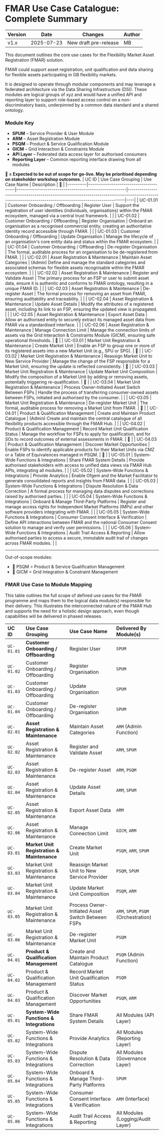 # FMAR Use Case Catalogue: Complete Summary


| Version | Date       | Changes                      | Author   |
|---------|------------|------------------------------|----------|
| v1.x  | 2025-07-23 | New draft pre-release | MB   |



This document outlines the core use cases for the Flexibility Market Asset Registration (FMAR) solution.

FMAR could support asset registration, unit qualification and data sharing for flexible assets participating in GB flexibility markets.

It is designed to operate through modular components and may leverage a federated architecture via the Data Sharing Infrastructure (DSI). These modules are logical groups of xyz and would have a unified API and reporting layer to support role-based access control on a non-discriminatory basis, underpinned by a common data standard and a shared ontology.

### Module Key

- **SPUM** – Service Provider & User Module  
- **ARM** – Asset Registration Module  
- **PSQM** – Product & Service Qualification Module  
- **GICM** – Grid Interaction & Constraints Module  
- **API Layer** – Federated data access layer for authorised consumers  
- **Reporting Layer** – Common reporting interface drawing from all modules

**🔶 = Expected to be out of scope for go-live. May be prioritised depending on stakeholder workshop outcomes.**
| UC ID    | Use Case Grouping                      | Use Case Name                                          | Description                                                                                                                                              | 🔶 |
|----------|----------------------------------------|--------------------------------------------------------|----------------------------------------------------------------------------------------------------------------------------------------------------------|----|
| UC-01.01 | Customer Onboarding / Offboarding      | Register User                                          | Support the registration of user identities (individuals, organisations) within the FMAR ecosystem, managed via a central trust framework.              |    |
| UC-01.02 | Customer Onboarding / Offboarding      | Register Organisation                                  | Onboard an organisation as a recognised commercial entity, creating an authoritative identity record accessible through FMAR.      |    |
| UC-01.03 | Customer Onboarding / Offboarding      | Update Organisation                                    | Manage the lifecycle of an organisation's core entity data and status within the FMAR ecosystem.                                                                  |    |
| UC-01.04 | Customer Onboarding / Offboarding      | De-register Organisation                               | The formal, auditable process for an organisation to be de-registered from FMAR.                                                                         |    |
| UC-02.01 | Asset Registration & Maintenance       | Maintain Asset Categories                              | (Admin) Define and manage the standard categories and associated schemas for flexible assets recognisable within the FMAR ecosystem.                    |    |
| UC-02.02 | Asset Registration & Maintenance       | Register and Validate Asset                            | The primary process for an FSP or user to submit asset data, ensure it is authentic and conforms to FMAR ontology, resulting in a unique FMAR ID.       |    |
| UC-02.03 | Asset Registration & Maintenance       | De-register Asset                                      | The formal process for removing an asset from FMAR, ensuring auditability and traceability.                                                              |    |
| UC-02.04 | Asset Registration & Maintenance       | Update Asset Details                                   | Modify the attributes of a registered asset, including its link to an FSP, ensuring the updated view is propagated.                                     |    |
| UC-02.05 | Asset Registration & Maintenance       | Export Asset Data                                      | Allow an authorised entity to securely extract its managed asset data from FMAR via a standardised interface.                                           |    |
| UC-02.06 | Asset Registration & Maintenance       | Manage Connection Limit                                | Manage the connection limits of assets via the Grid Interaction & Constraints Module (GICM), ensuring safe operational thresholds.                      | 🔶 |
| UC-03.01 | Market Unit Registration & Maintenance | Create Market Unit                                     | Enable an FSP to group one or more of its registered assets into a new Market Unit (e.g., SPU or SPG).                                                  | 🔶 |
| UC-03.02 | Market Unit Registration & Maintenance | Reassign Market Unit to New Service Provider           | Manage the change of the FSP responsible for a Market Unit, ensuring the update is reflected consistently.                                               | 🔶 |
| UC-03.03 | Market Unit Registration & Maintenance | Update Market Unit Composition                         | Modify the composition of a Market Unit by adding or removing assets, potentially triggering re-qualification.                                          | 🔶 |
| UC-03.04 | Market Unit Registration & Maintenance | Process Owner-Initiated Asset Switch Between FSPs      | Handle the process of transferring consumer-owned assets between FSPs, initiated and authorised by the consumer.                                         |    |
| UC-03.05 | Market Unit Registration & Maintenance | De-register Market Unit                                | The formal, auditable process for removing a Market Unit from FMAR.                                                                                      | 🔶 |
| UC-04.01 | Product & Qualification Management     | Create and Maintain Product Catalogue                  | (Admin) Create and maintain the central catalogue of all flexibility products accessible through the FMAR Hub.                                          |    |
| UC-04.02 | Product & Qualification Management     | Record Market Unit Qualification Status                | Manage the workflow for FSPs to apply for qualification, and for SOs to record outcomes of external assessments in FMAR.                                | 🔶 |
| UC-04.03 | Product & Qualification Management     | Discover Market Opportunities                          | Enable FSPs to identify applicable products for their Market Units via CMZ or a Table of Equivalences managed in PSQM.                                  | 🔶 |
| UC-05.01 | System-Wide Functions & Integrations   | Share FMAR System Details                              | Provide authorised stakeholders with access to unified data views via FMAR Hub APIs, integrating all modules.                                            |    |
| UC-05.02 | System-Wide Functions & Integrations   | Provide Analytics                                      | Enable Ofgem and the Market Facilitator to generate consolidated reports and insights from FMAR data.                                                   |    |
| UC-05.03 | System-Wide Functions & Integrations   | Dispute Resolution & Data Correction                   | A formal process for managing data disputes and corrections raised by authorised parties.                                                                |    |
| UC-05.04 | System-Wide Functions & Integrations   | Onboard & Manage Third-Party Platforms                 | Register and manage access rights for Independent Market Platforms (IMPs) and other software providers integrating with FMAR.                           |    |
| UC-05.05 | System-Wide Functions & Integrations   | Consumer Consent Interface & Verification              | Define API interactions between FMAR and the national Consumer Consent solution to manage and verify user permissions.                                  |    |
| UC-05.06 | System-Wide Functions & Integrations   | Audit Trail Access & Reporting                         | Allow authorised parties to access a secure, immutable audit trail of changes across FMAR modules.                                                      |    |


---



Out-of-scope modules:
- 🔶 PSQM = Product & Service Qualification Management
- 🔶 GICM = Grid Integration & Constraint Management


### **FMAR Use Case to Module Mapping**

This table outlines the full scope of defined use cases for the FMAR programme and maps them to the logical data module(s) responsible for their delivery. This illustrates the interconnected nature of the FMAR Hub and supports the need for a holistic design approach, even though capabilities will be delivered in phased releases.

| UC ID      | Use Case Grouping                        | Use Case Name                                    | Delivered By Module(s)                |
| :--------- | :--------------------------------------- | :----------------------------------------------- | :---------------------------------- |
| `UC-01.01` | **Customer Onboarding / Offboarding**    | Register User                                    | `SPUM`                              |
| `UC-01.02` | Customer Onboarding / Offboarding        | Register Organisation                            | `SPUM`                              |
| `UC-01.03` | Customer Onboarding / Offboarding        | Update Organisation                              | `SPUM`                              |
| `UC-01.04` | Customer Onboarding / Offboarding        | De-register Organisation                         | `SPUM`                              |
| `UC-02.01` | **Asset Registration & Maintenance**     | Maintain Asset Categories                        | `ARM` (Admin Function)              |
| `UC-02.02` | Asset Registration & Maintenance         | Register and Validate Asset                      | `ARM`, `SPUM`                       |
| `UC-02.03` | Asset Registration & Maintenance         | De-register Asset                                | `ARM`, `PSQM`                       |
| `UC-02.04` | Asset Registration & Maintenance         | Update Asset Details                             | `ARM`, `SPUM`                       |
| `UC-02.05` | Asset Registration & Maintenance         | Export Asset Data                                | `ARM`                               |
| `UC-02.06` | Asset Registration & Maintenance         | Manage Connection Limit                          | `GICM`, `ARM`                       |
| `UC-03.01` | **Market Unit Registration & Maintenance** | Create Market Unit                               | `PSQM`, `ARM`, `SPUM`                 |
| `UC-03.03` | Market Unit Registration & Maintenance   | Reassign Market Unit to New Service Provider     | `PSQM`, `SPUM`                      |
| `UC-03.04` | Market Unit Registration & Maintenance   | Update Market Unit Composition                   | `PSQM`, `ARM`                       |
| `UC-03.05` | Market Unit Registration & Maintenance   | Process Owner-Initiated Asset Switch Between FSPs  | `ARM`, `SPUM`, `PSQM` (Orchestration) |
| `UC-03.06` | Market Unit Registration & Maintenance   | De-register Market Unit                          | `PSQM`                              |
| `UC-04.01` | **Product & Qualification Management**   | Create and Maintain Product Catalogue            | `PSQM` (Admin Function)             |
| `UC-04.02` | Product & Qualification Management       | Record Market Unit Qualification Status          | `PSQM`                              |
| `UC-04.03` | Product & Qualification Management       | Discover Market Opportunities                    | `PSQM`, `ARM`                       |
| `UC-05.01` | **System-Wide Functions & Integrations** | Share FMAR System Details                        | All Modules (API Layer)             |
| `UC-05.02` | System-Wide Functions & Integrations     | Provide Analytics                                | All Modules (Reporting Layer)       |
| `UC-05.03` | System-Wide Functions & Integrations     | Dispute Resolution & Data Correction             | All Modules (Governance Layer)      |
| `UC-05.04` | System-Wide Functions & Integrations     | Onboard & Manage Third-Party Platforms           | `SPUM`                              |
| `UC-05.05` | System-Wide Functions & Integrations     | Consumer Consent Interface & Verification        | `ARM` (Interface)                   |
| `UC-05.06` | System-Wide Functions & Integrations     | Audit Trail Access & Reporting                   | All Modules (Logging/Audit Layer)   |

